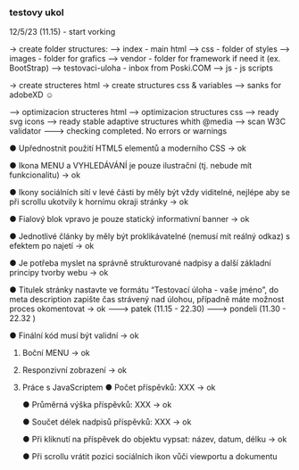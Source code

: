 ### testovy ukol

12/5/23 (11.15) - start vorking

-> create folder structures:
--> index - main html
--> css - folder of styles
--> images - folder for grafics
--> vendor - folder for framework if need it (ex. BootStrap)
--> testovaci-uloha - inbox from Poski.COM
--> js - js scripts

-> create structeres html
-> create structures css & variables
--> sanks for adobeXD &#9786;

--> optimizacion structeres html
--> optimizacion structures css
--> ready svg icons
--> ready stable adaptive structures whith @media
--> scan W3C validator
---> checking completed. No errors or warnings

● Upřednostnit použití HTML5 elementů a moderního CSS
-> ok

● Ikona MENU a VYHLEDÁVÁNÍ je pouze ilustrační (tj. nebude mít funkcionalitu)
-> ok

● Ikony sociálních sítí v levé části by měly být vždy viditelné, nejlépe aby se při scrollu ukotvily k hornímu okraji stránky
-> ok

● Fialový blok vpravo je pouze statický informativní banner
-> ok

● Jednotlivé články by měly být proklikávatelné (nemusí mít reálný odkaz) s efektem po najetí
-> ok

● Je potřeba myslet na správně strukturované nadpisy a další základní principy tvorby webu
-> ok

● Titulek stránky nastavte ve formátu “Testovací úloha - vaše jméno”, do meta description zapište čas strávený nad úlohou, případně máte možnost proces okomentovat
-> ok
---> patek (11.15 - 22.30)
---> pondeli (11.30 - 22.32 )

● Finální kód musí být validní
-> ok

1. Boční MENU
   -> ok
2. Responzivní zobrazení
   -> ok

3. Práce s JavaScriptem
   ● Počet příspěvků: XXX
   -> ok

   ● Průměrná výška příspěvků: XXX
   -> ok

   ● Součet délek nadpisů příspěvků: XXX
   -> ok

   ● Při kliknutí na příspěvek do objektu vypsat: název, datum, délku
   -> ok

   ● Při scrollu vrátit pozici sociálních ikon vůči viewportu a dokumentu
